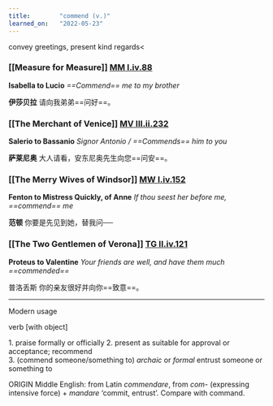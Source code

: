 ```yaml
---
title:        "commend (v.)"
learned_on:   "2022-05-23"
---
```


convey greetings, present kind regards<

### [[Measure for Measure]] [MM I.iv.88](https://www.shakespeareswords.com/Public/Play.aspx?Act=1&Scene=4&WorkId=27#208821) 

**Isabella to Lucio** *==Commend== me to my brother*

**伊莎贝拉** 请向我弟弟==问好==。

### [[The Merchant of Venice]] [MV III.ii.232](https://www.shakespeareswords.com/Public/Play.aspx?Act=3&Scene=2&WorkId=18#177634) 

**Salerio to Bassanio** *Signor Antonio / ==Commends== him to you*

**萨莱尼奥** 大人请看，安东尼奥先生向您==问安==。

### [[The Merry Wives of Windsor]] [MW I.iv.152](https://www.shakespeareswords.com/Public/Play.aspx?Act=1&Scene=4&WorkId=29#216961) 

**Fenton to Mistress Quickly, of Anne** *If thou seest her before me, ==commend== me*

**范顿** 你要是先见到她，替我问──

### [[The Two Gentlemen of Verona]] [TG II.iv.121](https://www.shakespeareswords.com/Public/Play.aspx?Act=2&Scene=4&WorkId=5#129448) 

**Proteus to Valentine** *Your friends are well, and have them much ==commended==*

普洛丢斯 你的亲友很好并向你==致意==。

-----

Modern usage

verb \[with object\] 

1. praise formally or officially
2. present as suitable for approval or acceptance; recommend
3. (commend someone/something to) *archaic* or *formal* entrust someone or something to


ORIGIN Middle English: from Latin *commendare*, from *com-* (expressing intensive force) + *mandare* ‘commit, entrust’. Compare with command.
